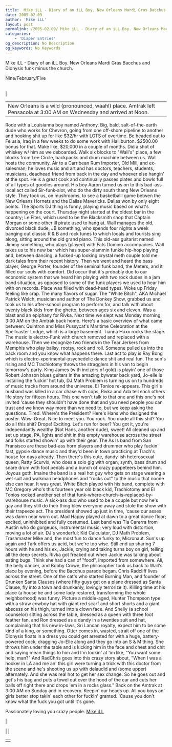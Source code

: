 ```yaml
---
title:  Mike iLL - Diary of an iLL Boy. New Orleans Mardi Gras Bacchus and Dionysis funk minus the church.
date: 2005-02-09
author: 'Mike iLL'
layout: post
permalink: /2005-02-09/ Mike iLL - Diary of an iLL Boy. New Orleans Mardi Gras Bacchus and Dionysis funk minus the church.
categories:
    - 'Diaper Entries'
og_description: No Description
og_keywords: No Keywords
---
```

<style>
body {
  background-color: ;
  color: ;
}
a {
  color: ;
}
a:active {
  color: ;
}
a:visited {
  color: ;
}
</style>

   Mike iLL - Diary of an iLL Boy. New Orleans Mardi Gras Bacchus and Dionysis funk minus the church.  
<!--
google\_ad\_client = "pub-7092652543555559";
google\_alternate\_ad\_url = "http://www.obliteration.com/O\_site/thought/Mikeb/click.htm";
google\_ad\_width = 120;
google\_ad\_height = 600;
google\_ad\_format = "120x600\_as";
google\_ad\_channel ="";
google\_ad\_type = "text";
google\_color\_border = ["F9DFF9","DFF2FD","B0E0E6"];
google\_color\_bg = ["F9DFF9","DFF2FD","FFFFFF"];
google\_color\_link = ["0000CC","0000CC","000000"];
google\_color\_url = ["008000","008000","336699"];
google\_color\_text = ["000000","000000","333333"];
//-->
 

Nine/February/Five


|  |  |  |
| --- | --- | --- |
| 

|  |
| --- |
| New Orleans is a wild (pronounced, waahl) place. Amtrak left Pensacola at 3:00 AM on Wednesday and arrived at Noon.
Rode with a Louisianna boy named Anthony. Big, bald, salt-of-the-earth dude who works for Chevron, going from one off-shore pipeline to another and hooking shit up for like $32/hr with LOTS of overtime. Be headed out to Felusia, Iraq in a few weeks to do some work with Halliburton. $2500.00 bonus for that. Make like, $20,000 in a couple of months. Did a shot of whiskey w/ him as we deboarded.
Walk six blocks to "Wall's" place, a few blocks from Lee Circle, backpacks and drum machine between us.
Wall hosts the community. Air to a Carribean Rum Importer, Old Mill, and ex-salesman; he loves music and art and has doctors, teachers, students, musicians, deadhead friend from back in the day and whoever else hangin' at the spot. He is a great cook and continually passes plates and bowls full of all types of goodies around. His boy Aaron turned us on to this bad-ass local act called Sir-funk-alot, who do the dirty south thang New Orleans style.
They took us, on mushrooms, to see a basketballl game betwen the New Orleans Hornets and the Dallas Mavericks. Dallas won by only eight points. The Sports DJ thing is funny, playing music based on what's happening on the court.
Thursday night started at the oldest bar in the country; Le Fites, which used to be the Blacksmith shop that Captain Morgan or some other ill pirate used to hang at. Wall manages the old, divorced black dude, JB something, who spends four nights a week banging out classic R & B and rock tunes to which locals and tourists sing along, sitting around the old grand piano. This old-ass guitarist named Jimmy something, who plays (played) with Fats Domino accompanies.
Wall takes us to his new bar which has super-slammin funkie hip-hop playing and, between dancing, a fucked-up looking crystal meth couple told me dark tales from their recent history.
Then we went and heard the bass player, George Porter, founder of the seminal funk band, the Meters, and it filled our souls with comfort. Did occur that it's probably due to our economic system that we heard him playing with two rock dudes in a jam band situation, as opposed to some of the funk players we used to hear him with on records. Place was filled with dead-head types.
Woke up Friday feeling like crap. The many flavors of sugar.
The "White Bitch", AKA Michael Patrick Welch, musician and author of The Donkey Show, grabbed us and took us to his after-school program to perform for, and talk with about twenty black kids from the ghetto, between ages six and eleven. Was a blast and an epiphany for Rivka.
Next time we slept was Monday morning, 3:00 AM on the Amtrak back home. Here's a basic overview of what came between:
Quintron and Miss Pussycat's Maritime Celebration at the Spellcaster Lodge, which is a large basement. Tianna Huxx rocks the stage. The music is electro-Funk with church removed and replaced with a warehouse. Then we recognize two friends in the Tear Jerkers from Memphis who play ballsy, rootsy, rock and roll. Someone pulled us into the back room and you know what happens there. Last act to play is Ray Bong which is electro-xperimental-psychedelic dance shit and real fun. The sun's rising and MC Trachiotomy throws the stragglers in his van to begin tomorrow's party.
King James (with incizers of gold) is playin' one of those Robert Johnson blues guitars in the amazing bywater back yard, Jo-elle is installing the fuckin' hot tub, DJ Math Problem is turning us on to hundreds of music tracks from around the universe, El Tonios re-appears. This girl's husband was killed in a car chase with cops, Rivka and Ada tell each others life story for fifteen hours. This one won't talk to that one and this one's not invited 'cause they shouldn't have done that and you need people you can trust and we know way more than we need to, but we keep asking the questions.
Tired. Where's the President? Here's Hans who designed the poster. Wow. Great. Nice to meet you. You rock. You made all this shit? You do all this shit? Drope! Exciting. Let's run for beer? You got it, you're independantly wealthy (Not Hans, another dude), sweet!
All cleaned up and set up stage, PA, lights and shit in this empty warehouse across the street and folks started showin' up with their gear. The As Is band from San Fransisco are these bad-ass horn players and drummer who play fuckin' fast, gypsie dance music and they'd been in town practicing at Trach's house for days already. Then there's this cute, dandy-ish heterosexual queen, Ratty Scurvix, who does a solo gig with organ, synth, bass drum and snare drum with foot pedals and a bunch of crazy puppeteers behind him. Joyous goth.
Imaine the band is a real hot guy who gets on stage wearing a wet suit and walkman headphones and "rocks out" to the music that noone else can hear. It was great.
White Bitch played with his band, complete with MC Gregory who's this fourteen year old black kid, Trachiotomy and El Tonios rocked another set of that funk-where-church-is-replaced-by-warehouse music.
A sick-ass duo who used to be a couple but now he's gay and they still do their thing blew everyone away and stole the show with their trapeeze act.
The president showed up just in time, 'cause our asses was damn near worn out. Mad Happy played at dawn to a great dance floor; excited, uninhibited and fully costumed. Last band was Tia Carerra from Austin who do gorgeuos, instrumental music; very loud with distortion, moving a lot of air.
DJ's wonderful; Kid Calculator, DJ Math Problem, Trashmaster Mike and, the most fun to dance funky to, Micronaut.
Sun's up again and Tark offers us acid, but we're too wise. Still end up sharing 7 hours with he and his ex, Jackie, crying and taking turns boy on girl, telling all the deep secrets. Rivka got freaked out when Jackie was talking about eating bugs. Think she had a can of "food", imported from somewhere.
Ali, the belly dancer, and Bobby Crowe, the philosopher took us back to Wall's place by evening, before the Bacchus parade began.
Chris Radcliff lives across the street. One of the cat's who started Burning Man, and founder of Drunken Santa Clauses (where fifty guys get on a plane dressed as Santa Clause, fly into a town and drunkenly, lovingly terrorize it).
Killing time at his place (a house he and some lady restored, transforming the whole neighborhood) was funny. Picture a middle-aged, Hunter Thompson type with a straw cowboy hat with giant red scarf and short shorts and a giant abscess on his thigh, turned into a clown face. And Shelly (a school counselor) sitting across the table, dressed as a queen with three foot feather fan, and Ron dressed as a dandy in a twenties suit and hat, complaining that his new in-laws, Sri Lancan royalty, expect him to be some kind of a king, or something.
Otter comes in, wasted, strait off one of the Dionysis floats in a dress you could get arrested for with a huge, battery-powered cock, dragging Jo-Elle along and they go into an S & M thing. She throws him under the table and is kicking him in the face and chest and chit and saying mean things to him and I'm lookin' at 'im like, "You want some help, man?"
And RadChris goes into this crazy story about, "When I was a hooker in LA and me an' this girl were turning a trick with this doctor from the scene and he's shooting us up with delaudid and (some upper) alternately. And she was real hot to get her sex change. So he goes out and get's his bag and puts a towel out over the hood of the car and cuts her balls off right there and drops 'em in a rocks glass."
Back on the Amtrak at 3:00 AM on Sunday and in recovery. Keepin' our heads up.
All you boys an' girls better stop takin' each other for fuckin' granted. 'Cause you don't know what the fuck you got until it's gone.


Passionately loving you crazy people.
[Mike iLL](mailto:mike@obliteration.com)

 |

 | 
 |

   


|  |
| --- |
|   |

   
   
   
   
  

